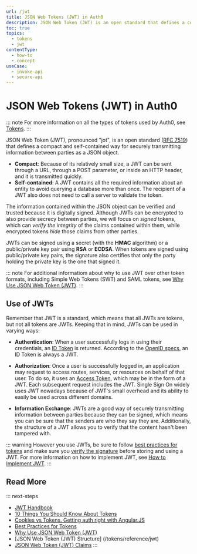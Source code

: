```yaml
---
url: /jwt
title: JSON Web Tokens (JWT) in Auth0
description: JSON Web Token (JWT) is an open standard that defines a compact and self-contained way for securely transmitting information between parties as a JSON object. This article introduces you to all of the concepts needed to fully understand JWTs.
toc: true
topics:
  - tokens
  - jwt
contentType:
  - how-to
  - concept
useCase:
  - invoke-api
  - secure-api
---
```


# JSON Web Tokens (JWT) in Auth0

::: note
For more information on all the types of tokens used by Auth0, see [Tokens](/tokens).
:::

JSON Web Token (JWT), pronounced "jot", is an open standard ([RFC 7519](https://tools.ietf.org/html/rfc7519)) that defines a compact and self-contained way for securely transmitting information between parties as a JSON object.

* **Compact**: Because of its relatively small size, a JWT can be sent through a URL, through a POST parameter, or inside an HTTP header, and it is transmitted quickly.
* **Self-contained**: A JWT contains all the required information about an entity to avoid querying a database more than once. The recipient of a JWT also does not need to call a server to validate the token.

The information contained within the JSON object can be verified and trusted because it is digitally signed. Although JWTs can be encrypted to also provide secrecy between parties, we will focus on *signed* tokens, which can *verify the integrity* of the claims contained within them, while encrypted tokens *hide* those claims from other parties.

JWTs can be signed using a secret (with the **HMAC** algorithm) or a public/private key pair using **RSA** or **ECDSA**. When tokens are signed using public/private key pairs, the signature also certifies that only the party holding the private key is the one that signed it.

::: note
For additional informatiom about why to use JWT over other token formats, including Simple Web Tokens (SWT) and SAML tokens, see [Why Use JSON Web Token (JWT)](/tokens/concepts/why-use-jwt).
:::

## Use of JWTs

Remember that JWT is a standard, which means that all JWTs are tokens, but not all tokens are JWTs. Keeping that in mind, JWTs can be used in varying ways:

- **Authentication**: When a user successfully logs in using their credentials, an [ID Token](/tokens/id-token) is returned. According to the [OpenID specs](https://openid.net/specs/openid-connect-core-1_0.html#IDToken), an ID Token is always a JWT.

- **Authorization**: Once a user is successfully logged in, an application may request to access routes, services, or resources on behalf of that user. To do so, it uses an [Access Token](/tokens/overview-access-token), which may be in the form of a JWT. Each subsequent request includes the JWT. Single Sign On widely uses JWT nowadays because of JWT's small overhead and its ability to easily be used across different domains.

- **Information Exchange**: JWTs are a good way of securely transmitting information between parties because they can be signed, which means you can be sure that the senders are who they say they are. Additionally, the structure of a JWT allows you to verify that the content hasn't been tampered with.

::: warning
However you use JWTs, be sure to follow [best practices for tokens](/tokens/concepts/token-best-practices) and make sure you [verify the signature](/tokens/guides/id-token/validate-id-token#verify-the-signature) before storing and using a JWT. For more information on how to implement JWT, see [How to Implement JWT]().
:::







## Read More

::: next-steps
* [JWT Handbook](https://auth0.com/resources/ebooks/jwt-handbook)
* [10 Things You Should Know About Tokens](https://auth0.com/blog/ten-things-you-should-know-about-tokens-and-cookies/)
* [Cookies vs Tokens. Getting auth right with Angular.JS](https://auth0.com/blog/angularjs-authentication-with-cookies-vs-token/)
* [Best Practices for Tokens](/tokens/concepts/token-best-practices)
* [Why Use JSON Web Token (JWT)](/tokens/concepts/why-use-jwt)
* [JSON Web Token (JWT) Structure] (/tokens/reference/jwt)
* [JSON Web Token (JWT) Claims]()
:::
